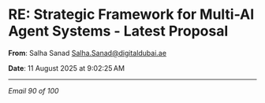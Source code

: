 # RE: Strategic Framework for Multi-AI Agent Systems - Latest Proposal

**From**: Salha Sanad <Salha.Sanad@digitaldubai.ae>

**Date**: 11 August 2025 at 9:02:25 AM

---

*Email 90 of 100*
